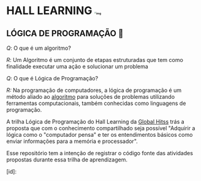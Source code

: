 # HALL LEARNING  <img src="https://media.licdn.com/dms/image/C4D0BAQHcdY2-8i_eUw/company-logo_200_200/0/1551209013348?e=1684972800&v=beta&t=lnm6mQcDC9sB1CBel4lun59Kj4BJ-7d-JrWXmkcFEBI" alt="img" style="zoom:25%;" />



##  LÓGICA DE PROGRAMAÇÃO  :rocket:

*Q*: O que é um algoritmo?

*R*: Um Algoritmo é um conjunto de etapas estruturadas que tem como finalidade executar uma ação e solucionar um problema

*Q*: O que é Lógica de Programação?

*R:* Na programação de computadores, a lógica de programação é um método aliado ao  <a href="http://capacitati.globalhitss.com.br/mod/resource/view.php?id=4134">algoritmo</a> para soluções de problemas utilizando ferramentas computacionais, também conhecidas como linguagens de programação.



A trilha Lógica de Programação do Hall Learning da <a href="https://www.linkedin.com/company/global-hitss/mycompany/">Global Hitss</a> trás a proposta que com o conhecimento compartilhado seja possível "Adquirir a lógica como o "computador pensa" e ter os entendimentos básicos como enviar informações para a memória e processador".

Esse repositório tem a intenção de registrar o código fonte das atividades propostas durante essa trilha de aprendizagem.























[id]: 